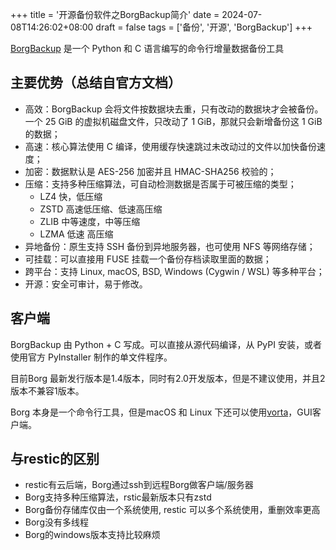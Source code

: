 +++
title = '开源备份软件之BorgBackup简介'
date = 2024-07-08T14:26:02+08:00
draft = false
tags = ['备份', '开源', 'BorgBackup']
+++


[BorgBackup](https://github.com/borgbackup/borg) 是一个 Python 和 C 语言编写的命令行增量数据备份工具

## 主要优势（总结自官方文档）

- 高效：BorgBackup 会将文件按数据块去重，只有改动的数据块才会被备份。一个 25 GiB 的虚拟机磁盘文件，只改动了 1 GiB，那就只会新增备份这 1 GiB 的数据；
- 高速：核心算法使用 C 编译，使用缓存快速跳过未改动过的文件以加快备份速度；
- 加密：数据默认是 AES-256 加密并且 HMAC-SHA256 校验的；
- 压缩：支持多种压缩算法，可自动检测数据是否属于可被压缩的类型；
  - LZ4 快，低压缩
  - ZSTD 高速低压缩、低速高压缩
  - ZLIB 中等速度，中等压缩
  - LZMA 低速 高压缩
- 异地备份：原生支持 SSH 备份到异地服务器，也可使用 NFS 等网络存储；
- 可挂载：可以直接用 FUSE 挂载一个备份存档读取里面的数据；
- 跨平台：支持 Linux, macOS, BSD, Windows (Cygwin / WSL) 等多种平台；
- 开源：安全可审计，易于修改。

## 客户端

BorgBackup 由 Python + C 写成。可以直接从源代码编译，从 PyPI 安装，或者使用官方 PyInstaller 制作的单文件程序。

目前Borg 最新发行版本是1.4版本，同时有2.0开发版本，但是不建议使用，并且2版本不兼容1版本。

Borg 本身是一个命令行工具，但是macOS 和 Linux 下还可以使用[vorta](https://github.com/borgbase/vorta)，GUI客户端。

## 与restic的区别

- restic有云后端，Borg通过ssh到远程Borg做客户端/服务器
- Borg支持多种压缩算法，rstic最新版本只有zstd
- Borg备份存储库仅由一个系统使用, restic 可以多个系统使用，重删效率更高
- Borg没有多线程
- Borg的windows版本支持比较麻烦
